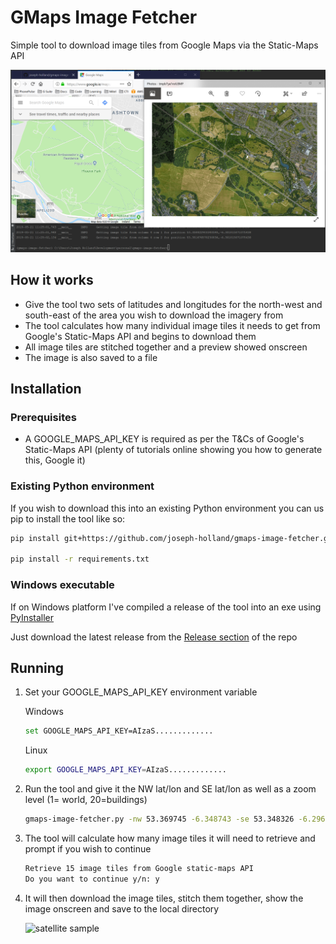 # GMaps Image Fetcher

Simple tool to download image tiles from Google Maps via the Static-Maps API

![preview image](preview.PNG)

## How it works

* Give the tool two sets of latitudes and longitudes for the north-west and south-east of the area you wish to download
the imagery from
* The tool calculates how many individual image tiles it needs to get from Google's Static-Maps API and begins to
download them
* All image tiles are stitched together and a preview showed onscreen
* The image is also saved to a file

## Installation

### Prerequisites

* A GOOGLE_MAPS_API_KEY is required as per the T&Cs of Google's Static-Maps API (plenty of tutorials online showing you
how to generate this, Google it)

### Existing Python environment

If you wish to download this into an existing Python environment you can us pip to install the tool like so:

```bash
pip install git+https://github.com/joseph-holland/gmaps-image-fetcher.git

pip install -r requirements.txt
```

### Windows executable

If on Windows platform I've compiled a release of the tool into an exe using [PyInstaller](https://www.pyinstaller.org/)

Just download the latest release from the
[Release section](https://github.com/joseph-holland/gmaps-image-fetcher/releases) of the repo

## Running

1. Set your GOOGLE_MAPS_API_KEY environment variable

    Windows
    ```bash
    set GOOGLE_MAPS_API_KEY=AIzaS.............
    ```
    
    Linux
    ```bash
    export GOOGLE_MAPS_API_KEY=AIzaS.............
    ```
    
2. Run the tool and give it the NW lat/lon and SE lat/lon as well as a zoom level (1= world, 20=buildings)

    ```bash
    gmaps-image-fetcher.py -nw 53.369745 -6.348743 -se 53.348326 -6.296656 -z 16
    ```

3. The tool will calculate how many image tiles it will need to retrieve and prompt if you wish to continue

    ```bash
    Retrieve 15 image tiles from Google static-maps API
    Do you want to continue y/n: y
    ```

4. It will then download the image tiles, stitch them together, show the image onscreen and save to the local directory

    ![satellite sample](satellite_sample.PNG)